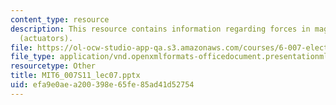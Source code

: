```yaml
---
content_type: resource
description: This resource contains information regarding forces in magnetostatics
  (actuators).
file: https://ol-ocw-studio-app-qa.s3.amazonaws.com/courses/6-007-electromagnetic-energy-from-motors-to-lasers-spring-2011/efa9e0aea200398e65fe85ad41d52754_MIT6_007S11_lec07.pptx
file_type: application/vnd.openxmlformats-officedocument.presentationml.presentation
resourcetype: Other
title: MIT6_007S11_lec07.pptx
uid: efa9e0ae-a200-398e-65fe-85ad41d52754
---
```

